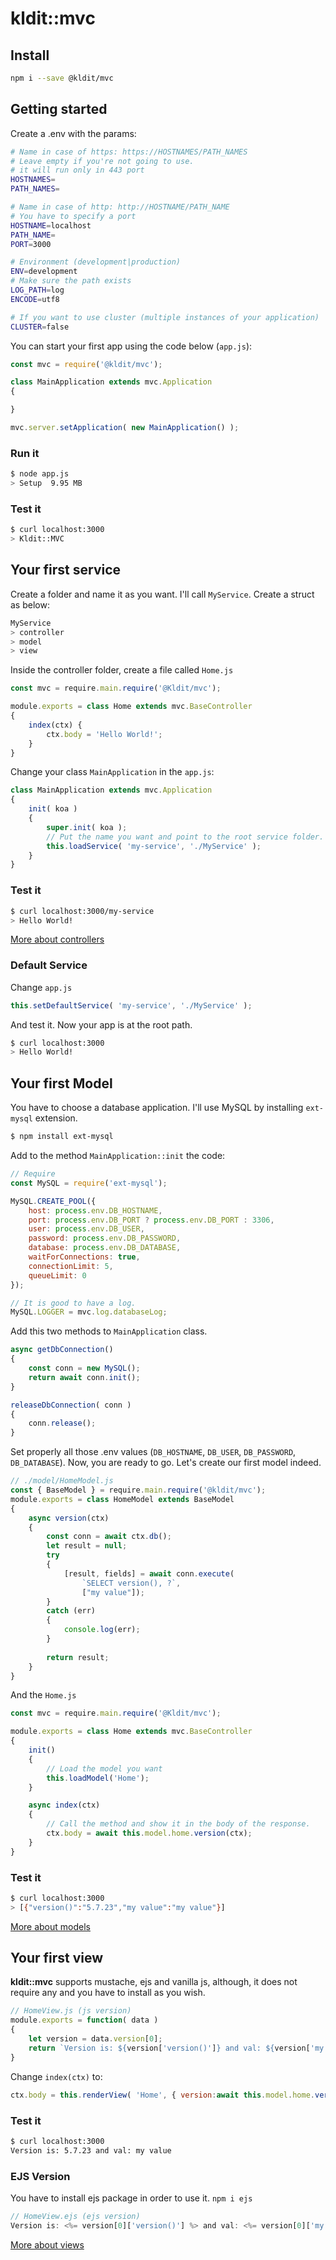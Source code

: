 
# kldit::mvc

## Install
```bash
npm i --save @kldit/mvc
```

## Getting started
Create a .env with the params:
```bash
# Name in case of https: https://HOSTNAMES/PATH_NAMES
# Leave empty if you're not going to use.
# it will run only in 443 port
HOSTNAMES=
PATH_NAMES=

# Name in case of http: http://HOSTNAME/PATH_NAME
# You have to specify a port
HOSTNAME=localhost
PATH_NAME=
PORT=3000

# Environment (development|production)
ENV=development
# Make sure the path exists
LOG_PATH=log
ENCODE=utf8

# If you want to use cluster (multiple instances of your application)
CLUSTER=false
```

You can start your first app using the code below (`app.js`):
```javascript
const mvc = require('@kldit/mvc');

class MainApplication extends mvc.Application
{

}

mvc.server.setApplication( new MainApplication() );

```
### Run it
```bash
$ node app.js
> Setup  9.95 MB
```

### Test it
```bash
$ curl localhost:3000
> Kldit::MVC
```

## Your first service
Create a folder and name it as you want. I'll call `MyService`. Create a struct as below:
```bash
MyService
> controller
> model
> view
```

Inside the controller folder, create a file called `Home.js`
```javascript
const mvc = require.main.require('@Kldit/mvc');

module.exports = class Home extends mvc.BaseController
{
	index(ctx) {
		ctx.body = 'Hello World!';
	}
}
```

Change your class `MainApplication` in the `app.js`:
```javascript
class MainApplication extends mvc.Application
{
	init( koa )
	{
		super.init( koa );
		// Put the name you want and point to the root service folder.
		this.loadService( 'my-service', './MyService' );
	}
}
```

### Test it
```bash
$ curl localhost:3000/my-service
> Hello World!
```
[More about controllers](extra/CONTROLLER.md)

### Default Service
Change `app.js`
```javascript
this.setDefaultService( 'my-service', './MyService' );
```
And test it. Now your app is at the root path.
```bash
$ curl localhost:3000
> Hello World!
```

## Your first Model
You have to choose a database application. I'll use MySQL by installing `ext-mysql` extension.
```bash
$ npm install ext-mysql
```
Add to the method `MainApplication::init` the code:
```javascript
// Require
const MySQL = require('ext-mysql');

MySQL.CREATE_POOL({
	host: process.env.DB_HOSTNAME,
	port: process.env.DB_PORT ? process.env.DB_PORT : 3306,
	user: process.env.DB_USER,
	password: process.env.DB_PASSWORD,
	database: process.env.DB_DATABASE,
	waitForConnections: true,
	connectionLimit: 5,
	queueLimit: 0
});

// It is good to have a log.
MySQL.LOGGER = mvc.log.databaseLog;
``` 

Add this two methods to `MainApplication` class.
```javascript
async getDbConnection()
{
	const conn = new MySQL();
	return await conn.init();
}

releaseDbConnection( conn )
{
	conn.release();
}
```
Set properly all those .env values (`DB_HOSTNAME`, `DB_USER`, `DB_PASSWORD`, `DB_DATABASE`). Now, you are ready to go. Let's create our first model indeed.
```javascript
// ./model/HomeModel.js
const { BaseModel } = require.main.require('@kldit/mvc');
module.exports = class HomeModel extends BaseModel
{
	async version(ctx)
	{
		const conn = await ctx.db();
		let result = null;
		try
		{
			[result, fields] = await conn.execute(
				`SELECT version(), ?`,
				["my value"]);
		}
		catch (err)
		{
			console.log(err);
		}
		
		return result;
	}
}
```

And the `Home.js`
```javascript
const mvc = require.main.require('@Kldit/mvc');

module.exports = class Home extends mvc.BaseController
{
	init()
	{
		// Load the model you want
		this.loadModel('Home');
	}

    async index(ctx)
    {
	    // Call the method and show it in the body of the response.
    	ctx.body = await this.model.home.version(ctx);
    }
}
```

### Test it
```bash
$ curl localhost:3000
> [{"version()":"5.7.23","my value":"my value"}]
```
[More about models](extra/MODEL.md)

## Your first view
**kldit::mvc** supports mustache, ejs and vanilla js, although, it does not require any and you have to install as you wish.
```javascript
// HomeView.js (js version)
module.exports = function( data )
{
	let version = data.version[0];
	return `Version is: ${version['version()']} and val: ${version['my value']}`
}
```
Change `index(ctx)` to:
```javascript
ctx.body = this.renderView( 'Home', { version:await this.model.home.version(ctx) } );
```

### Test it
```bash
$ curl localhost:3000
Version is: 5.7.23 and val: my value
```
### EJS Version
You have to install ejs package in order to use it. `npm i ejs`
```javascript
// HomeView.ejs (ejs version)
Version is: <%= version[0]['version()'] %> and val: <%= version[0]['my value'] %>
```
[More about views](extra/VIEW.md)
